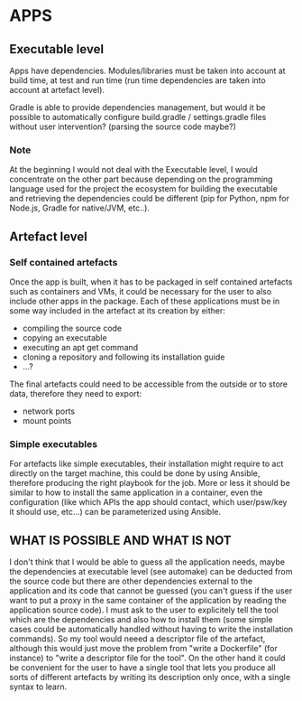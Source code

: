 # APPS

## Executable level

Apps have dependencies. Modules/libraries must be taken into account at build time, at test and run time (run time dependencies are taken into account at artefact level).

Gradle is able to provide dependencies management, but would it be possible to automatically configure build.gradle / settings.gradle files without user intervention? (parsing the source code maybe?)

### Note

At the beginning I would not deal with the Executable level, I would concentrate on the other part because depending on the programming language used for the project the ecosystem for building the executable and retrieving the dependencies could be different (pip for Python, npm for Node.js, Gradle for native/JVM, etc..). 

## Artefact level

### Self contained artefacts
Once the app is built, when it has to be packaged in self contained artefacts such as containers and VMs, it could be necessary for the user to also include other apps in the package. Each of these applications must be in some way included in the artefact at its creation by either:
- compiling the source code
- copying an executable
- executing an apt get command
- cloning a repository and following its installation guide
- ...?

The final artefacts could need to be accessible from the outside or to store data, therefore they need to export:
- network ports
- mount points

### Simple executables

For artefacts like simple executables, their installation might require to act directly on the target machine, this could be done by using Ansible, therefore producing the right playbook for the job. More or less it should be similar to how to install the same application in a container, even the configuration (like which APIs the app should contact, which user/psw/key it should use, etc...) can be parameterized using Ansible.

## WHAT IS POSSIBLE AND WHAT IS NOT

I don't think that I would be able to guess all the application needs, maybe the dependencies at executable level (see automake) can be deducted from the source code but there are other dependencies external to the application and its code that cannot be guessed (you can't guess if the user want to put a proxy in the same container of the application by reading the application source code). I must ask to the user to explicitely tell the tool which are the dependencies and also how to install them (some simple cases could be automatically handled without having to write the installation commands). So my tool would neeed a descriptor file of the artefact, although this would just move the problem from "write a Dockerfile" (for instance) to "write a descriptor file for the tool". On the other hand it could be convenient for the user to have a single tool that lets you produce all sorts of different artefacts by writing its description only once, with a single syntax to learn. 